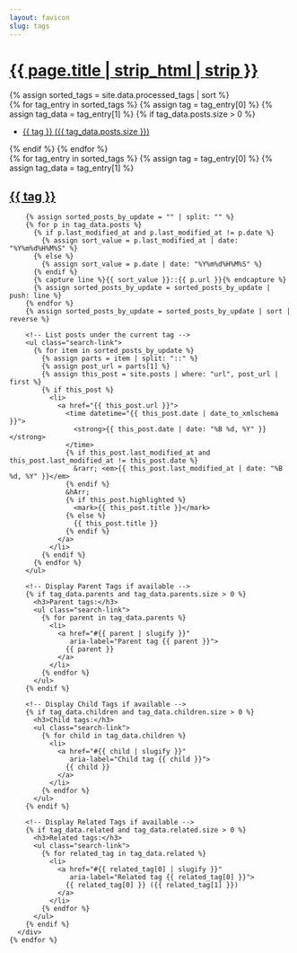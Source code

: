 ```yaml
---
layout: favicon
slug: tags
---
```

<h1 class="post-title">
  <a href="#bottom-of-page" aria-label="Go to bottom">
    {{ page.title | strip_html | strip }}
  </a>
</h1>

<div class="post-wrapper" aria-label="List of all tags">
  <!-- Aside 1: Tag Navigation with counts -->
  <aside class="tagged-posts">
    {% assign sorted_tags = site.data.processed_tags | sort %}
    <div class="tag-list">
      {% for tag_entry in sorted_tags %}
        {% assign tag = tag_entry[0] %}
        {% assign tag_data = tag_entry[1] %}
        {% if tag_data.posts.size > 0 %}
          <ul class="search-link">
            <li>
              <a href="#{{ tag | slugify }}"
                 aria-label="Tag {{ tag }} with {{ tag_data.posts.size }} posts">
                {{ tag }} ({{ tag_data.posts.size }})
              </a>
            </li>
          </ul>
        {% endif %}
      {% endfor %}
    </div>
  </aside>

  <!-- Aside 2: Detailed Post Listings and Tag Relationships -->
  <aside class="tagged-posts">
    {% for tag_entry in sorted_tags %}
      {% assign tag = tag_entry[0] %}
      {% assign tag_data = tag_entry[1] %}
      <div class="tag-list" id="{{ tag | slugify }}" 
           aria-labelledby="{{ tag | slugify }}-heading">
        <h2 id="{{ tag | slugify }}-heading">
          <a href="#top-of-page" aria-label="Back to top">{{ tag }}</a>
        </h2>

        
        {% assign sorted_posts_by_update = "" | split: "" %}
        {% for p in tag_data.posts %}
          {% if p.last_modified_at and p.last_modified_at != p.date %}
            {% assign sort_value = p.last_modified_at | date: "%Y%m%d%H%M%S" %}
          {% else %}
            {% assign sort_value = p.date | date: "%Y%m%d%H%M%S" %}
          {% endif %}
          {% capture line %}{{ sort_value }}::{{ p.url }}{% endcapture %}
          {% assign sorted_posts_by_update = sorted_posts_by_update | push: line %}
        {% endfor %}
        {% assign sorted_posts_by_update = sorted_posts_by_update | sort | reverse %}

        <!-- List posts under the current tag -->
        <ul class="search-link">
          {% for item in sorted_posts_by_update %}
            {% assign parts = item | split: "::" %}
            {% assign post_url = parts[1] %}
            {% assign this_post = site.posts | where: "url", post_url | first %}
            {% if this_post %}
              <li>
                <a href="{{ this_post.url }}">
                  <time datetime="{{ this_post.date | date_to_xmlschema }}">
                    <strong>{{ this_post.date | date: "%B %d, %Y" }}</strong>
                  </time>
                  {% if this_post.last_modified_at and this_post.last_modified_at != this_post.date %}
                    &rarr; <em>{{ this_post.last_modified_at | date: "%B %d, %Y" }}</em>
                  {% endif %}
                  &hArr;
                  {% if this_post.highlighted %}
                    <mark>{{ this_post.title }}</mark>
                  {% else %}
                    {{ this_post.title }}
                  {% endif %}
                </a>
              </li>
            {% endif %}
          {% endfor %}
        </ul>

        <!-- Display Parent Tags if available -->
        {% if tag_data.parents and tag_data.parents.size > 0 %}
          <h3>Parent tags:</h3>
          <ul class="search-link">
            {% for parent in tag_data.parents %}
              <li>
                <a href="#{{ parent | slugify }}" 
                   aria-label="Parent tag {{ parent }}">
                  {{ parent }}
                </a>
              </li>
            {% endfor %}
          </ul>
        {% endif %}

        <!-- Display Child Tags if available -->
        {% if tag_data.children and tag_data.children.size > 0 %}
          <h3>Child tags:</h3>
          <ul class="search-link">
            {% for child in tag_data.children %}
              <li>
                <a href="#{{ child | slugify }}" 
                   aria-label="Child tag {{ child }}">
                  {{ child }}
                </a>
              </li>
            {% endfor %}
          </ul>
        {% endif %}

        <!-- Display Related Tags if available -->
        {% if tag_data.related and tag_data.related.size > 0 %}
          <h3>Related tags:</h3>
          <ul class="search-link">
            {% for related_tag in tag_data.related %}
              <li>
                <a href="#{{ related_tag[0] | slugify }}" 
                   aria-label="Related tag {{ related_tag[0] }}">
                  {{ related_tag[0] }} ({{ related_tag[1] }})
                </a>
              </li>
            {% endfor %}
          </ul>
        {% endif %}
      </div>
    {% endfor %}
  </aside>
</div>
